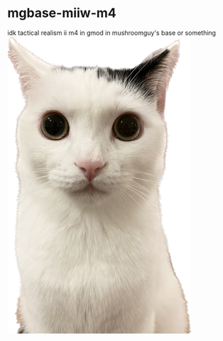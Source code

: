 # mgbase-miiw-m4
idk tactical realism ii m4 in gmod in mushroomguy's base or something
![Bentley](bntly.png)
